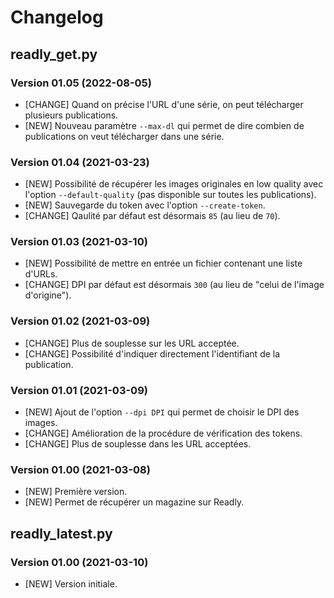 # Changelog

## readly_get.py

### Version 01.05 (2022-08-05)
- [CHANGE] Quand on précise l'URL d'une série, on peut télécharger plusieurs publications. 
- [NEW] Nouveau paramètre `--max-dl` qui permet de dire combien de publications on veut télécharger dans une série. 

### Version 01.04 (2021-03-23)
- [NEW] Possibilité de récupérer les images originales en low quality avec l'option `--default-quality` (pas disponible sur toutes les publications). 
- [NEW] Sauvegarde du token avec l'option `--create-token`. 
- [CHANGE] Qaulité par défaut est désormais `85` (au lieu de `70`). 

### Version 01.03 (2021-03-10)
- [NEW] Possibilité de mettre en entrée un fichier contenant une liste d'URLs. 
- [CHANGE] DPI par défaut est désormais `300` (au lieu de "celui de l'image d'origine"). 
 
### Version 01.02 (2021-03-09)
- [CHANGE] Plus de souplesse sur les URL acceptée. 
- [CHANGE] Possibilité d'indiquer directement l'identifiant de la publication.

### Version 01.01 (2021-03-09)
- [NEW] Ajout de l'option `--dpi DPI` qui permet de choisir le DPI des images. 
- [CHANGE] Amélioration de la procédure de vérification des tokens. 
- [CHANGE] Plus de souplesse dans les URL acceptées. 

### Version 01.00 (2021-03-08)
- [NEW] Première version. 
- [NEW] Permet de récupérer un magazine sur Readly.

## readly_latest.py 

### Version 01.00 (2021-03-10)
- [NEW] Version initiale. 
